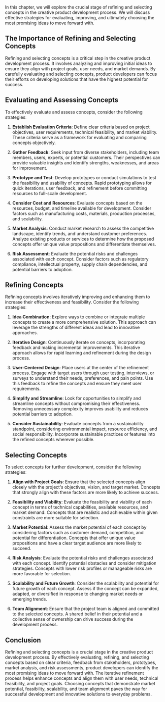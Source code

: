 
In this chapter, we will explore the crucial stage of refining and selecting concepts in the creative product development process. We will discuss effective strategies for evaluating, improving, and ultimately choosing the most promising ideas to move forward with.

## The Importance of Refining and Selecting Concepts

Refining and selecting concepts is a critical step in the creative product development process. It involves analyzing and improving initial ideas to ensure they align with project goals, user needs, and market demands. By carefully evaluating and selecting concepts, product developers can focus their efforts on developing solutions that have the highest potential for success.

## Evaluating and Assessing Concepts

To effectively evaluate and assess concepts, consider the following strategies:

1. **Establish Evaluation Criteria**: Define clear criteria based on project objectives, user requirements, technical feasibility, and market viability. These criteria serve as a framework for evaluating and comparing concepts objectively.
    
2. **Gather Feedback**: Seek input from diverse stakeholders, including team members, users, experts, or potential customers. Their perspectives can provide valuable insights and identify strengths, weaknesses, and areas for improvement.
    
3. **Prototype and Test**: Develop prototypes or conduct simulations to test the feasibility and usability of concepts. Rapid prototyping allows for quick iterations, user feedback, and refinement before committing resources to full-scale development.
    
4. **Consider Cost and Resources**: Evaluate concepts based on the resources, budget, and timeline available for development. Consider factors such as manufacturing costs, materials, production processes, and scalability.
    
5. **Market Analysis**: Conduct market research to assess the competitive landscape, identify trends, and understand customer preferences. Analyze existing products or services to determine how the proposed concepts offer unique value propositions and differentiate themselves.
    
6. **Risk Assessment**: Evaluate the potential risks and challenges associated with each concept. Consider factors such as regulatory compliance, intellectual property, supply chain dependencies, and potential barriers to adoption.
    

## Refining Concepts

Refining concepts involves iteratively improving and enhancing them to increase their effectiveness and feasibility. Consider the following strategies:

1. **Idea Combination**: Explore ways to combine or integrate multiple concepts to create a more comprehensive solution. This approach can leverage the strengths of different ideas and lead to innovative approaches.
    
2. **Iterative Design**: Continuously iterate on concepts, incorporating feedback and making incremental improvements. This iterative approach allows for rapid learning and refinement during the design process.
    
3. **User-Centered Design**: Place users at the center of the refinement process. Engage with target users through user testing, interviews, or surveys to understand their needs, preferences, and pain points. Use this feedback to refine the concepts and ensure they meet user requirements.
    
4. **Simplify and Streamline**: Look for opportunities to simplify and streamline concepts without compromising their effectiveness. Removing unnecessary complexity improves usability and reduces potential barriers to adoption.
    
5. **Consider Sustainability**: Evaluate concepts from a sustainability standpoint, considering environmental impact, resource efficiency, and social responsibility. Incorporate sustainable practices or features into the refined concepts wherever possible.
    

## Selecting Concepts

To select concepts for further development, consider the following strategies:

1. **Align with Project Goals**: Ensure that the selected concepts align closely with the project's objectives, vision, and target market. Concepts that strongly align with these factors are more likely to achieve success.
    
2. **Feasibility and Viability**: Evaluate the feasibility and viability of each concept in terms of technical capabilities, available resources, and market demand. Concepts that are realistic and achievable within given constraints are more suitable for selection.
    
3. **Market Potential**: Assess the market potential of each concept by considering factors such as customer demand, competition, and potential for differentiation. Concepts that offer unique value propositions and have a clear target audience are more likely to succeed.
    
4. **Risk Analysis**: Evaluate the potential risks and challenges associated with each concept. Identify potential obstacles and consider mitigation strategies. Concepts with lower risk profiles or manageable risks are more favorable for selection.
    
5. **Scalability and Future Growth**: Consider the scalability and potential for future growth of each concept. Assess if the concept can be expanded, adapted, or diversified in response to changing market needs or emerging trends.
    
6. **Team Alignment**: Ensure that the project team is aligned and committed to the selected concepts. A shared belief in their potential and a collective sense of ownership can drive success during the development process.
    

## Conclusion

Refining and selecting concepts is a crucial stage in the creative product development process. By effectively evaluating, refining, and selecting concepts based on clear criteria, feedback from stakeholders, prototypes, market analysis, and risk assessments, product developers can identify the most promising ideas to move forward with. The iterative refinement process helps enhance concepts and align them with user needs, technical feasibility, and project goals. Choosing concepts that demonstrate market potential, feasibility, scalability, and team alignment paves the way for successful development and innovative solutions to everyday problems.
